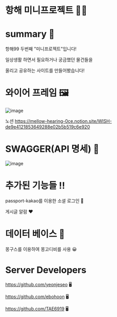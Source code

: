 # 항해 미니프로젝트 👩‍💻

# summary 📖
항해99 두번째 "미니프로젝트"입니다!

일상생활 하면서 필요하거나 궁금했던 물건들을

올리고 공유하는 사이트를 만들어봤습니다!

# 와이어 프레임 🖼
![image](https://user-images.githubusercontent.com/86820463/137281591-42edb1a5-4fd4-4a5d-86f7-04e2744ea1c7.png)

노션 
https://mellow-hearing-0ce.notion.site/WISH-de9e4121853649288e02b5b519c6e920




# SWAGGER(API 명세) 🎨
![image](https://user-images.githubusercontent.com/86820463/137259846-f1492ef2-2b28-41b2-9315-a00324f31a65.png)

# 추가된 기능들 ‼ 
passport-kakao를 이용한 소셜 로그인 🔑

게시글 알람 ❤ 

# 데이터 베이스 🛒

몽구스를 이용하여 몽고디비를 사용 😀

# Server Developers
https://github.com/yeonjeseo 🖥

https://github.com/ebohoon 🖥

https://github.com/TAE6919 🖥





